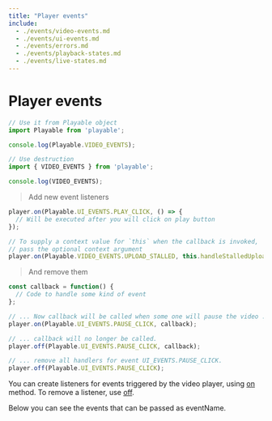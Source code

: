 ```yaml
---
title: "Player events"
include:
  - ./events/video-events.md
  - ./events/ui-events.md
  - ./events/errors.md
  - ./events/playback-states.md
  - ./events/live-states.md
---
```


# Player events

```javascript
// Use it from Playable object
import Playable from 'playable';

console.log(Playable.VIDEO_EVENTS);

// Use destruction
import { VIDEO_EVENTS } from 'playable';

console.log(VIDEO_EVENTS);
```

> Add new event listeners

```javascript
player.on(Playable.UI_EVENTS.PLAY_CLICK, () => {
  // Will be executed after you will click on play button
});

// To supply a context value for `this` when the callback is invoked,
// pass the optional context argument
player.on(Playable.VIDEO_EVENTS.UPLOAD_STALLED, this.handleStalledUpload, this);
```

> And remove them

```javascript
const callback = function() {
  // Code to handle some kind of event
};

// ... Now callback will be called when some one will pause the video ...
player.on(Playable.UI_EVENTS.PAUSE_CLICK, callback);

// ... callback will no longer be called.
player.off(Playable.UI_EVENTS.PAUSE_CLICK, callback);

// ... remove all handlers for event UI_EVENTS.PAUSE_CLICK.
player.off(Playable.UI_EVENTS.PAUSE_CLICK);
```

You can create listeners for events triggered by the video player, using [on](/api#on) method. To remove a listener, use [off](/api#off).

Below you can see the events that can be passed as eventName.
